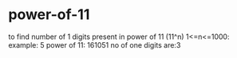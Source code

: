 # power-of-11
to find number of 1 digits present in power of 11 (11^n) 1&lt;=n&lt;=1000:
example:
5 power of 11: 161051
no of one digits are:3


